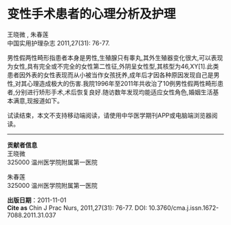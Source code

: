 # 变性手术患者的心理分析及护理

王晓微 , 朱春莲  
中国实用护理杂志 2011,27(31): 76-77.

男性假两性畸形指患者本身是男性,生殖腺只有睾丸,其外生殖器变化很大,可以表现为女性,具有完全或不完全的女性第二性征,外阴呈女性型,其核型为46,XY\[1\].此类患者因外表的女性表现而从小被当作女孩抚养,成年后才因各种原因发现自己是男性,对其心理造成极大的伤害.我院1996年至2011年共收治了10例男性假两性畸形患者,分别进行矫形手术,术后恢复良好.随访数年发现均能适应女性角色,婚姻生活基本满意,现报道如下。

试读结束，本文不支持移动端阅读，请使用中华医学期刊APP或电脑端浏览器阅读。

---

**贡献者信息**  
王晓微  
325000 温州医学院附属第一医院  

朱春莲  
325000 温州医学院附属第一医院  

**出版日期**：2011-11-01  
**Cite as** Chin J Prac Nurs, 2011,27(31): 76-77. DOI: 10.3760/cma.j.issn.1672-7088.2011.31.037  